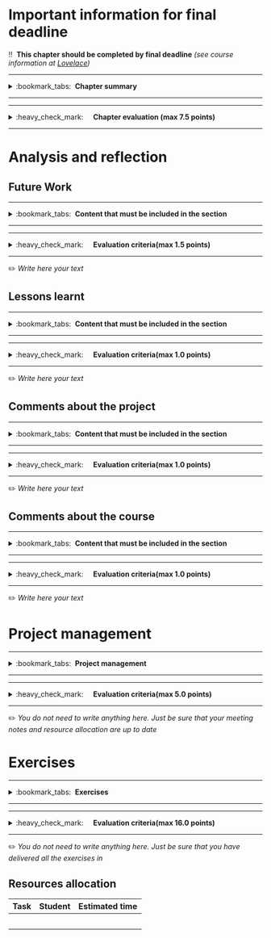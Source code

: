 # Important information for final deadline


:bangbang:&nbsp;&nbsp;**This chapter should be completed by final deadline** *(see course information at [Lovelace](http://lovelace.oulu.fi))*

---
<details>
<summary>
:bookmark_tabs:&nbsp;&nbsp;<strong>Chapter summary</strong>
</summary>

<bloquote>
In this section we would like that you reflect about the work you have done during the course.
<h3>SECTION GOALS:</h3>
<ul>
	<li>Reflect about own learning</li>
	<li>Feedback on course instruction</li>
</ul>
In this section we are going to evaluate also the project management


</bloquote>

</details>

---

---
<details>
<summary>
:heavy_check_mark:&nbsp;&nbsp;&nbsp;&nbsp; <strong>Chapter evaluation (max 7.5 points)</strong>
</summary>

<bloquote>
You can get a maximum of 4.5 points after completing the Analysis and Reflection section. In addition you can get up to 3.0 points due to correct Project management. More detailed evaluation is provided after each heading.
</bloquote>

</details>

---

# Analysis and reflection

## Future Work

---
<details>
<summary>
:bookmark_tabs:&nbsp;&nbsp;<strong>Content that must be included in the section</strong>
</summary>

<bloquote>
Explain how you would improve your RESTful API and your client application. Try to develop the ideas, and explain why each improvement is needed

</bloquote>

</details>

---

---
<details>
<summary>
:heavy_check_mark:&nbsp;&nbsp;&nbsp;&nbsp; <strong>Evaluation criteria(max 1.5 points)</strong>
</summary>

<bloquote>
<ul>
	<li>Future work is provided and carefully thought out: <strong>1.5</strong></li>
</ul>
</bloquote>

</details>

---



:pencil2: *Write here your text*



## Lessons learnt

---
<details>
<summary>
:bookmark_tabs:&nbsp;&nbsp;<strong>Content that must be included in the section</strong>
</summary>

<bloquote>
Discuss in this section the things that you would have done differently if you started the project after this course ends.

</bloquote>

</details>

---

---
<details>
<summary>
:heavy_check_mark:&nbsp;&nbsp;&nbsp;&nbsp; <strong>Evaluation criteria(max 1.0 points)</strong>
</summary>

<bloquote>
<ul>
	<li>A short reflective description of what was learned while working on the project <strong>1.0</strong></li>
</ul>
</bloquote>

</details>

---



:pencil2: *Write here your text*



## Comments about the project

---
<details>
<summary>
:bookmark_tabs:&nbsp;&nbsp;<strong>Content that must be included in the section</strong>
</summary>

<bloquote>
Comment where you encountered the main difficulties while doing your project work. Discuss about the easiest/most difficult parts of the project. Provide convincing statements.

</bloquote>

</details>

---

---
<details>
<summary>
:heavy_check_mark:&nbsp;&nbsp;&nbsp;&nbsp; <strong>Evaluation criteria(max 1.0 points)</strong>
</summary>

<bloquote>
<ul>
	<li>A short reflective description of the easiest/most difficults parts of the projects <strong>1.0</strong></li>
</ul>
</bloquote>

</details>

---



:pencil2: *Write here your text*



## Comments about the course

---
<details>
<summary>
:bookmark_tabs:&nbsp;&nbsp;<strong>Content that must be included in the section</strong>
</summary>

<bloquote>
Make sincere comments about the course. How this course could be improved? What should be changed? What should not be changed?


</bloquote>

</details>

---

---
<details>
<summary>
:heavy_check_mark:&nbsp;&nbsp;&nbsp;&nbsp; <strong>Evaluation criteria(max 1.0 points)</strong>
</summary>

<bloquote>
<ul>
	<li>Useful course feedback - what we should change, what we should keep: <strong>1.0</strong></li>
</ul>
</bloquote>

</details>

---

:pencil2: *Write here your text*

# Project management
---
<details>
<summary>
:bookmark_tabs:&nbsp;&nbsp;<strong>Project management</strong>
</summary>

<bloquote>
This section should not contain anything. Just be sure that meeting notes and resource allocation are up to date
</bloquote>

</details>

---

---
<details>
<summary>
:heavy_check_mark:&nbsp;&nbsp;&nbsp;&nbsp; <strong>Evaluation criteria(max 5.0 points)</strong>
</summary>

<bloquote>
<ul>
	<li>Resource allocation was filled for all deadlines: <strong>0.5</strong></li>
	<li>Good meeting notes were taken during each meeting <strong>1.5</strong></li>
	<li>Good time management during the whole course <strong>1.0</strong></li>
	<li>Attendace to all meetings and active participation in those <strong>2.0</strong>(<i>1.0</i> if you missed one meeting or not enough active, <i>0</i> otherwise.</li>
</ul>
</bloquote>

</details>

---

:pencil2: *You do not need to write anything here. Just be sure that your meeting notes and resource allocation are up to date*

# Exercises
---
<details>
<summary>
:bookmark_tabs:&nbsp;&nbsp;<strong>Exercises</strong>
</summary>

<bloquote>
This section should not contain anything. Just be sure that you have completed the exercises in <a href="https://lovelace.oulu.fi/">Lovelace</a>
</bloquote>

</details>

---

---
<details>
<summary>
:heavy_check_mark:&nbsp;&nbsp;&nbsp;&nbsp; <strong>Evaluation criteria(max 16.0 points)</strong>
</summary>

<bloquote>
<ul>
	<li>Correct implementation of all exercises tasks and attendance to the exercise session (for those taking the 6 deliverables option) <strong>16.0</strong></li>
</ul>
</bloquote>

</details>

---

:pencil2: *You do not need to write anything here. Just be sure that you have delivered all the exercises in <a href="https://lovelace.oulu.fi/"></a>*

## Resources allocation
|**Task** | **Student**|**Estimated time**|
|:------: |:----------:|:----------------:|
|||| 
|||| 
|||| 
|||| 
|||| 